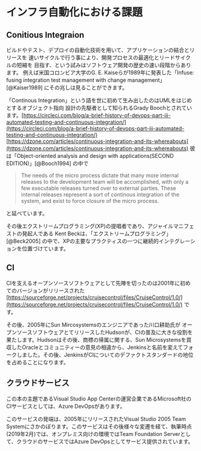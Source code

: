 
# インフラ自動化における課題

## Conitious Integraion

ビルドやテスト、デプロイの自動化技術を用いて、アプリケーションの結合とリリースを
速いサイクルで行う事により、開発プロセスの最適化とリードサイクルの短縮を
目指す、という試みはソフトウェア開発の歴史の速い段階からあります。
例えば米国コロンビア大学のG. E. Kaiseらが1989年に発表した「Infuse: fusing integration test management with change management」[@Kaiser1989]  にその兆しは見ることができます。

「Continous Integration」という語を世に初めて生み出したのはUMLをはじめとするオブジェクト指向
設計の先駆者として知られるGrady Boochとされています。<span class="footnote">[https://circleci.com/blog/a-brief-history-of-devops-part-iii-automated-testing-and-continuous-integration/](https://circleci.com/blog/a-brief-history-of-devops-part-iii-automated-testing-and-continuous-integration/)</span><span class="footnote">[https://dzone.com/articles/continuous-integration-and-its-whereabouts](https://dzone.com/articles/continuous-integration-and-its-whereabouts) </span>彼は「Object-oriented analysis and design with applications(SECOND EDITION)」[@Booch1994] の中で

> The needs of the micro process dictate that many more internal releases to the development team will be accomplished, with only a few executable releases turned over to external parties. These internal releases represent a sort of continous integration of the system, and exist to force closure of the micro process.

と延べています。

その後エクストリームプログラミング(XP)の提唱者であり、アジャイルマニフェストの発起人である
Kent Beckは、「エクストリームプログラミング」[@Beck2005] の中で、XPの主要なプラクティスの一つに継続的インテグレーションを位置づけています。

## CI

CIを支えるオープンソースソフトウェアとして先陣を切ったのは2001年に初めてのバージョンがリリースされた <span class="Footnote">[https://sourceforge.net/projects/cruisecontrol/files/CruiseControl/1.0/](https://sourceforge.net/projects/cruisecontrol/files/CruiseControl/1.0/)</span>  です。

その後、2005年にSun Mircosystemsのエンジニアであった川口耕助氏が
オープンソースソフトウェアとてリリースしたHudsonが、CIの普及に大きな役割を果たします。Hudsonはその後、商標の帰属に関する、Sun Microsystemsを買収したOracleとコミュニティーの意見の相違から、Jenkinsと名前を変えてフォークしました。その後、JenkinsがCIについてのデファクトスタンダードの地位を占めることになります。

## クラウドサービス

この本の主題であるVisual Studio App Centerの運営企業であるMicrosoft社のCIサービスとしては、Azure DevOpsがあります。

このサービスの発端は、2005年にリリースされたVisual Studio 2005 Team Systemにさかのぼります。このサービスはその後様々な変遷を経て、執筆時点(2019年2月)では、オンプレミス向けの環境ではTeam Foundation Serverとして、クラウドのサービスではAzure DevOpsとしてサービス提供されています。
